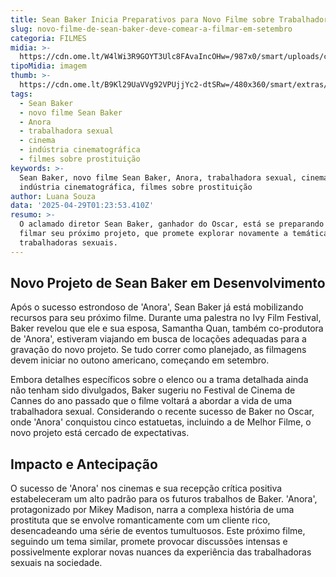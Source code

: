```yaml
---
title: Sean Baker Inicia Preparativos para Novo Filme sobre Trabalhadora Sexual
slug: novo-filme-de-sean-baker-deve-comear-a-filmar-em-setembro
categoria: FILMES
midia: >-
  https://cdn.ome.lt/W4lWi3R9GOYT3Ulc8FAvaIncOHw=/987x0/smart/uploads/conteudo/fotos/Design_sem_nome_-_2025-04-28T215222.497.png
tipoMidia: imagem
thumb: >-
  https://cdn.ome.lt/B9Kl29UaVVg92VPUjjYc2-dtSRw=/480x360/smart/extras/conteudos/Design_sem_nome_-_2025-04-28T215222.497.png
tags:
  - Sean Baker
  - novo filme Sean Baker
  - Anora
  - trabalhadora sexual
  - cinema
  - indústria cinematográfica
  - filmes sobre prostituição
keywords: >-
  Sean Baker, novo filme Sean Baker, Anora, trabalhadora sexual, cinema,
  indústria cinematográfica, filmes sobre prostituição
author: Luana Souza
data: '2025-04-29T01:23:53.410Z'
resumo: >-
  O aclamado diretor Sean Baker, ganhador do Oscar, está se preparando para
  filmar seu próximo projeto, que promete explorar novamente a temática das
  trabalhadoras sexuais.
---
```


## Novo Projeto de Sean Baker em Desenvolvimento

Após o sucesso estrondoso de 'Anora', Sean Baker já está mobilizando recursos para seu próximo filme. Durante uma palestra no Ivy Film Festival, Baker revelou que ele e sua esposa, Samantha Quan, também co-produtora de 'Anora', estiveram viajando em busca de locações adequadas para a gravação do novo projeto. Se tudo correr como planejado, as filmagens devem iniciar no outono americano, começando em setembro.

Embora detalhes específicos sobre o elenco ou a trama detalhada ainda não tenham sido divulgados, Baker sugeriu no Festival de Cinema de Cannes do ano passado que o filme voltará a abordar a vida de uma trabalhadora sexual. Considerando o recente sucesso de Baker no Oscar, onde 'Anora' conquistou cinco estatuetas, incluindo a de Melhor Filme, o novo projeto está cercado de expectativas.

## Impacto e Antecipação

O sucesso de 'Anora' nos cinemas e sua recepção crítica positiva estabeleceram um alto padrão para os futuros trabalhos de Baker. 'Anora', protagonizado por Mikey Madison, narra a complexa história de uma prostituta que se envolve romanticamente com um cliente rico, desencadeando uma série de eventos tumultuosos. Este próximo filme, seguindo um tema similar, promete provocar discussões intensas e possivelmente explorar novas nuances da experiência das trabalhadoras sexuais na sociedade.
